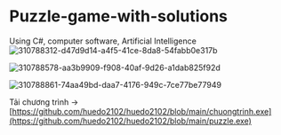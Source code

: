 # Puzzle-game-with-solutions
Using C#, computer software, Artificial Intelligence
![310788312-d47d9d14-a4f5-41ce-8da8-54fabb0e317b](https://github.com/huedo2102/huedo2102/assets/118194834/d446b986-644f-4d3d-900a-ad3414696fa5)


![310788578-aa3b9909-f908-40af-9d26-a1dab825f92d](https://github.com/huedo2102/huedo2102/assets/118194834/29a8ec06-0198-4172-aeca-3ef86a4fa6f0)



![310788861-74aa49bd-daa7-4176-949c-7ce77be77949](https://github.com/huedo2102/huedo2102/assets/118194834/75230bfb-fe3d-4602-8d58-d191d047f9aa)


Tải chương trình -> [https://github.com/huedo2102/huedo2102/blob/main/chuongtrinh.exe](https://github.com/huedo2102/huedo2102/blob/main/puzzle.exe)
